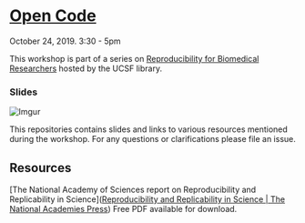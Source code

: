 
# [Open Code](https://calendars.library.ucsf.edu/event/5671671)

October 24, 2019. 3:30 - 5pm

This workshop is part of a series on [Reproducibility for Biomedical Researchers](https://courses.ucsf.edu/course/view.php?id=6933) hosted by the UCSF library.

### Slides

![Imgur](https://i.imgur.com/4OiMlC8.png)

This repositories contains slides and links to various resources mentioned during the workshop. For any questions or clarifications please file an issue.


## Resources

[The National Academy of Sciences report on Reproducibility and Replicability in Science]([Reproducibility and Replicability in Science | The National Academies Press](https://www.nap.edu/catalog/25303/reproducibility-and-replicability-in-science))  Free PDF available for download.




